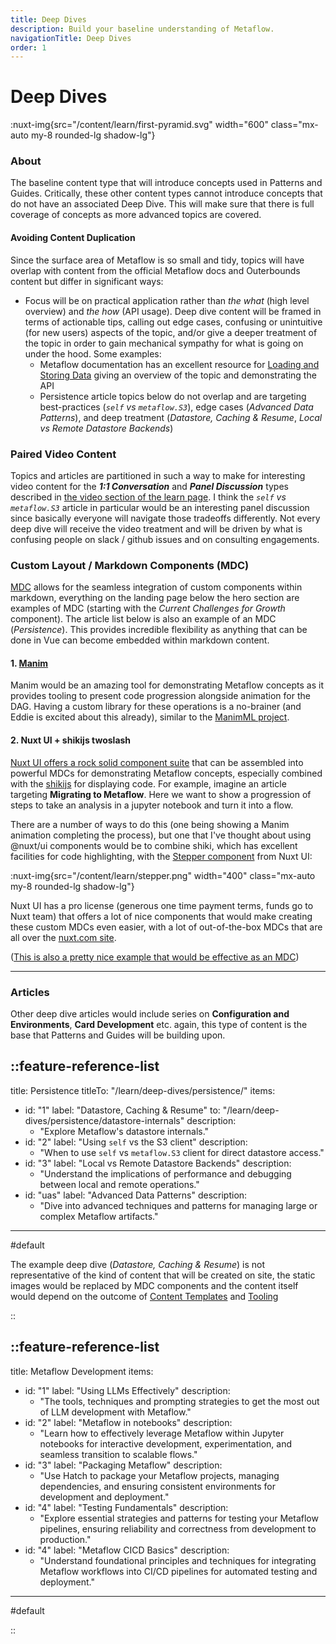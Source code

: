 ```yaml
---
title: Deep Dives
description: Build your baseline understanding of Metaflow.
navigationTitle: Deep Dives
order: 1
---
```


# Deep Dives

:nuxt-img{src="/content/learn/first-pyramid.svg" width="600" class="mx-auto my-8 rounded-lg shadow-lg"}


### About 

The baseline content type that will introduce concepts used in Patterns and Guides. Critically, these other content types cannot introduce concepts that do not have an associated Deep Dive. This will make sure that there is full coverage of concepts as more advanced topics are covered.

#### Avoiding Content Duplication

Since the surface area of Metaflow is so small and tidy, topics will have overlap with content from the official Metaflow docs and Outerbounds content but differ in significant ways:

- Focus will be on practical application rather than _the what_ (high level overview) and _the how_ (API usage). Deep dive content will be framed in terms of actionable tips, calling out edge cases, confusing or unintuitive (for new users) aspects of the topic, and/or give a deeper treatment of the topic in order to gain mechanical sympathy for what is going on under the hood. Some examples:
  - Metaflow documentation has an excellent resource for [Loading and Storing Data](https://docs.metaflow.org/scaling/data) giving an overview of the topic and demonstrating the API
  - Persistence article topics below do not overlap and are targeting best-practices (_`self` vs `metaflow.S3`_), edge cases (_Advanced Data Patterns_), and deep treatment (_Datastore, Caching & Resume_, _Local vs Remote Datastore Backends_)



### Paired Video Content

Topics and articles are partitioned in such a way to make for interesting video content for the **_1:1 Conversation_** and **_Panel Discussion_** types described in [the video section of the learn page](/learn#video). I think the _`self` vs `metaflow.S3`_ article in particular would be an interesting panel discussion since basically everyone will navigate those tradeoffs differently. Not every deep dive will receive the video treatment and will be driven by what is confusing people on slack / github issues and on consulting engagements.

### Custom Layout / Markdown Components (MDC)

[MDC](https://content.nuxt.com/docs/files/markdown#mdc-syntax) allows for the seamless integration of custom components within markdown, everything on the landing page below the hero section are examples of MDC (starting with the _Current Challenges for Growth_ component). The article list below is also an example of an MDC (_Persistence_). This provides incredible flexibility as anything that can be done in Vue can become embedded within markdown content.

#### 1. [Manim](https://www.manim.community/)

Manim would be an amazing tool for demonstrating Metaflow concepts as it provides tooling to present code progression alongside animation for the DAG. Having a custom library for these operations is a no-brainer (and Eddie is excited about this already), similar to the [ManimML project](https://github.com/helblazer811/ManimML).

#### 2. Nuxt UI + shikijs twoslash

[Nuxt UI offers a rock solid component suite](https://ui.nuxt.com/components) that can be assembled into powerful MDCs for demonstrating Metaflow concepts, especially combined with the [shikijs](https://shiki.style/) for displaying code. For example, imagine an article targeting **Migrating to Metaflow**. Here we want to show a progression of steps to take an analysis in a jupyter notebook and turn it into a flow. 

There are a number of ways to do this (one being showing a Manim animation completing the process), but one that I've thought about using @nuxt/ui components would be to combine shiki, which has excellent facilities for code highlighting, with the [Stepper component](https://ui.nuxt.com/components/stepper) from Nuxt UI:


:nuxt-img{src="/content/learn/stepper.png" width="400" class="mx-auto my-8 rounded-lg shadow-lg"}


Nuxt UI has a pro license (generous one time payment terms, funds go to Nuxt team) that offers a lot of nice components that would make creating these custom MDCs even easier, with a lot of out-of-the-box MDCs that are all over the [nuxt.com site](https://nuxt.com/docs/getting-started/introduction). 

([This is also a pretty nice example that would be effective as an MDC](https://www.nuppets.dev/ai-commands))
 
---

### Articles

Other deep dive articles would include series on **Configuration and Environments**, **Card Development** etc. again, this type of content is the base that Patterns and Guides will be building upon.

::feature-reference-list
---
title: Persistence
titleTo: "/learn/deep-dives/persistence/"
items:

- id: "1"
  label: "Datastore, Caching & Resume"
  to: "/learn/deep-dives/persistence/datastore-internals"
  description:
  - "Explore Metaflow's datastore internals."
- id: "2"
  label: "Using `self` vs the S3 client"
  description:
  - "When to use `self` vs `metaflow.S3` client for direct datastore access."
- id: "3"
  label: "Local vs Remote Datastore Backends"
  description:
  - "Understand the implications of performance and debugging between local and remote operations."
- id: "uas"
  label: "Advanced Data Patterns"
  description:
  - "Dive into advanced techniques and patterns for managing large or complex Metaflow artifacts."

---

#default

The example deep dive (_Datastore, Caching & Resume_) is not representative of the kind of content that will be created on site, the static images would be replaced by MDC components and the content itself would depend on the outcome of [Content Templates](/projects/content-templates) and [Tooling](/projects/content-generation-tooling) 

::




::feature-reference-list
---
title: Metaflow Development
items:

- id: "1"
  label: "Using LLMs Effectively"
  description:
  - "The tools, techniques and prompting strategies to get the most out of LLM development with Metaflow."
- id: "2"
  label: "Metaflow in notebooks"
  description:
  - "Learn how to effectively leverage Metaflow within Jupyter notebooks for interactive development, experimentation, and seamless transition to scalable flows."
- id: "3"
  label: "Packaging Metaflow"
  description:
  - "Use Hatch to package your Metaflow projects, managing dependencies, and ensuring consistent environments for development and deployment."
- id: "4"
  label: "Testing Fundamentals"
  description:
  - "Explore essential strategies and patterns for testing your Metaflow pipelines, ensuring reliability and correctness from development to production."
- id: "4"
  label: "Metaflow CICD Basics"
  description:
  - "Understand foundational principles and techniques for integrating Metaflow workflows into CI/CD pipelines for automated testing and deployment."
---

#default



::
